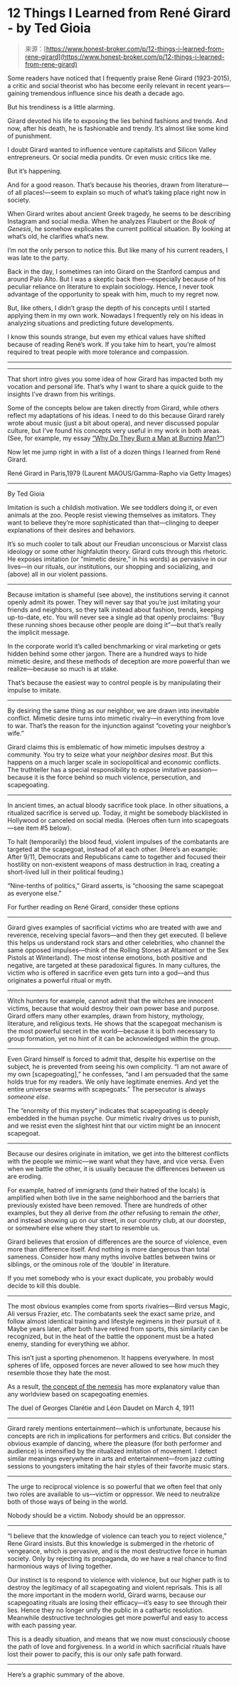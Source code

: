 <!--yml
category: 未分类
date: 2024-05-29 12:42:35
-->

# 12 Things I Learned from René Girard - by Ted Gioia

> 来源：[https://www.honest-broker.com/p/12-things-i-learned-from-rene-girard](https://www.honest-broker.com/p/12-things-i-learned-from-rene-girard)

Some readers have noticed that I frequently praise René Girard (1923-2015), a critic and social theorist who has become eerily relevant in recent years—gaining tremendous influence since his death a decade ago.

But his trendiness is a little alarming.

Girard devoted his life to exposing the lies behind fashions and trends. And now, after his death, he is fashionable and trendy. It’s almost like some kind of punishment.

I doubt Girard wanted to influence venture capitalists and Silicon Valley entrepreneurs. Or social media pundits. Or even music critics like me.

But it’s happening.

And for a good reason. That’s because his theories, drawn from literature—of all places!—seem to explain so much of what’s taking place right now in society.

When Girard writes about ancient Greek tragedy, he seems to be describing Instagram and social media. When he analyzes Flaubert or the *Book of Genesis*, he somehow explicates the current political situation. By looking at what’s old, he clarifies what’s new.

I’m not the only person to notice this. But like many of his current readers, I was late to the party.

Back in the day, I sometimes ran into Girard on the Stanford campus and around Palo Alto. But I was a skeptic back then—especially because of his peculiar reliance on literature to explain sociology. Hence, I never took advantage of the opportunity to speak with him, much to my regret now.

But, like others, I didn’t grasp the depth of his concepts until I started applying them in my own work. Nowadays I frequently rely on his ideas in analyzing situations and predicting future developments.

I know this sounds strange, but even my ethical values have shifted because of reading René’s work. If you take him to heart, you’re almost required to treat people with more tolerance and compassion.

* * *

* * *

That short intro gives you some idea of how Girard has impacted both my vocation and personal life. That’s why I want to share a quick guide to the insights I’ve drawn from his writings.

Some of the concepts below are taken directly from Girard, while others reflect my adaptations of his ideas. I need to do this because Girard rarely wrote about music (just a bit about opera), and never discussed popular culture, but I’ve found his concepts very useful in my work in both areas. (See, for example, my essay [“Why Do They Burn a Man at Burning Man?”](https://www.honest-broker.com/p/why-do-they-burn-a-man-at-burning))

Now let me jump right in with a list of a dozen things I learned from René Girard.

René Girard in Paris,1979 (Laurent MAOUS/Gamma-Rapho via Getty Images)

* * *

By Ted Gioia

Imitation is such a childish motivation. We see toddlers doing it, or even animals at the zoo. People resist viewing themselves as imitators. They want to believe they’re more sophisticated than that—clinging to deeper explanations of their desires and behaviors.

It’s so much cooler to talk about our Freudian unconscious or Marxist class ideology or some other highfalutin theory. Girard cuts through this rhetoric. He exposes imitation (or “mimetic desire,” in his words) as pervasive in our lives—in our rituals, our institutions, our shopping and socializing, and (above) all in our violent passions.

* * *

Because imitation is shameful (see above), the institutions serving it cannot openly admit its power. They will never say that you’re just imitating your friends and neighbors, so they talk instead about fashion, trends, keeping up-to-date, etc. You will never see a single ad that openly proclaims: “Buy these running shoes because other people are doing it”—but that’s really the implicit message.

In the corporate world it’s called benchmarking or viral marketing or gets hidden behind some other jargon. There are a hundred ways to hide mimetic desire, and these methods of deception are more powerful than we realize—because so much is at stake.

That’s because the easiest way to control people is by manipulating their impulse to imitate.

* * *

By desiring the same thing as our neighbor, we are drawn into inevitable conflict. Mimetic desire turns into mimetic rivalry—in everything from love to war. That’s the reason for the injunction against “coveting your neighbor’s wife.”

Girard claims this is emblematic of how mimetic impulses destroy a community. You try to seize what your *neighbor desires most*. But this happens on a much larger scale in sociopolitical and economic conflicts. The truthteller has a special responsibility to expose imitative passion—because it is the force behind so much violence, persecution, and scapegoating.

* * *

In ancient times, an actual bloody sacrifice took place. In other situations, a ritualized sacrifice is served up. Today, it might be somebody blacklisted in Hollywood or canceled on social media. (Heroes often turn into scapegoats—see item #5 below).

To halt (temporarily) the blood feud, violent impulses of the combatants are targeted at the scapegoat, instead of at each other. (Here’s an example: After 9/11, Democrats and Republicans came to together and focused their hostility on non-existent weapons of mass destruction in Iraq, creating a short-lived lull in their political feuding.)

“Nine-tenths of politics,” Girard asserts, is “choosing the same scapegoat as everyone else.”

For further reading on René Girard, consider these options

* * *

Girard gives examples of sacrificial victims who are treated with awe and reverence, receiving special favors—and then they get executed. (I believe this helps us understand rock stars and other celebrities, who channel the same opposed impulses—think of the Rolling Stones at Altamont or the Sex Pistols at Winterland). The most intense emotions, both positive and negative, are targeted at these paradoxical figures. In many cultures, the victim who is offered in sacrifice even gets turn into a god—and thus originates a powerful ritual or myth.

* * *

Witch hunters for example, cannot admit that the witches are innocent victims, because that would destroy their own power base and purpose. Girard offers many other examples, drawn from history, mythology, literature, and religious texts. He shows that the scapegoat mechanism is the most powerful secret in the world—because it is both necessary to group formation, yet no hint of it can be acknowledged within the group.

* * *

Even Girard himself is forced to admit that, despite his expertise on the subject, he is prevented from seeing his own complicity. “I am not aware of my own [scapegoating],” he confesses, “and I am persuaded that the same holds true for my readers. We only have legitimate enemies. And yet the entire universe swarms with scapegoats.” The persecutor is always *someone else*.

The “enormity of this mystery” indicates that scapegoating is deeply embedded in the human psyche. Our mimetic rivalry drives us to punish, and we resist even the slightest hint that our victim might be an innocent scapegoat.

* * *

Because our desires originate in imitation, we get into the bitterest conflicts with the people we mimic—we want what they have, and vice versa. Even when we battle the other, it is usually because the differences between us are eroding.

For example, hatred of immigrants (*and* their hatred of the locals) is amplified when both live in the same neighborhood and the barriers that previously existed have been removed. There are hundreds of other examples, but they all derive from *the other* refusing to remain *the other*, and instead showing up on our street, in our country club, at our doorstep, or somewhere else where they start to resemble us.

Girard believes that erosion of differences are the source of violence, even more than difference itself. And nothing is more dangerous than total sameness. Consider how many myths involve battles between twins or siblings, or the ominous role of the ‘double’ in literature.

If you met somebody who is your exact duplicate, you probably would decide to kill this double.

* * *

The most obvious examples come from sports rivalries—Bird versus Magic, Ali versus Frazier, etc. The combatants seek the exact same prize, and follow almost identical training and lifestyle regimens in their pursuit of it. Maybe years later, after both have retired from sports, this similarity can be recognized, but in the heat of the battle the opponent must be a hated enemy, standing for everything we abhor.

This isn’t just a sporting phenomenon. It happens everywhere. In most spheres of life, opposed forces are never allowed to see how much they resemble those they hate the most.

As a result, [the concept of the nemesis](https://www.honest-broker.com/p/you-dont-need-a-mentorfind-a-nemesis) has more explanatory value than any worldview based on scapegoating enemies.

The duel of Georges Clarétie and Léon Daudet on March 4, 1911

* * *

Girard rarely mentions entertainment—which is unfortunate, because his concepts are rich in implications for performers and critics. But consider the obvious example of dancing, where the pleasure (for both performer and audience) is intensified by the ritualized imitation of movement. I detect similar meanings everywhere in arts and entertainment—from jazz cutting sessions to youngsters imitating the hair styles of their favorite music stars.

* * *

The urge to reciprocal violence is so powerful that we often feel that only two roles are available to us—victim or oppressor. We need to neutralize both of those ways of being in the world.

Nobody should be a victim. Nobody should be an oppressor.

* * *

“I believe that the knowledge of violence can teach you to reject violence,” Rene Girard insists. But this knowledge is submerged in the rhetoric of vengeance, which is pervasive, and is the most destructive force in human society. Only by rejecting its propaganda, do we have a real chance to find harmonious ways of living together.

Our instinct is to respond to violence with violence, but our higher path is to destroy the legitimacy of all scapegoating and violent reprisals. This is all the more important in the modern world, Girard warns, because our scapegoating rituals are losing their efficacy—it’s easy to see through their lies. Hence they no longer unify the public in a cathartic resolution. Meanwhile destructive technologies get more powerful and easy to access with each passing year.

This is a deadly situation, and means that we now must consciously choose the path of love and forgiveness. In a world in which sacrificial rituals have lost their power to pacify, this is our only safe path forward.

* * *

Here’s a graphic summary of the above.